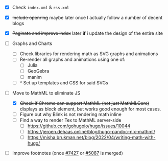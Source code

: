 - [x] Check ```index.xml``` & ```rss.xml```
- [x] ~~Include openring~~ maybe later once I actually follow a number of decent blogs
- [x] ~~Paginate and improve index~~ later **if** i update the design of the entire site

- [ ] Graphs and Charts
    - [ ] Check libraries for rendering math as SVG graphs and animations
    - [ ] Re-render all graphs and animations using one of:
        - [ ] Julia
        - [ ] GeoGebra
        - [ ] manim
    - [ ] ^ Set up templates and CSS for said SVGs

- [ ] Move to MathML to eliminate JS
    - [x] ~~Check if Chrome can support MathML (not just MathMLCore)~~ displays as block element, but works good enough for most cases.
    - [ ] Figure out why Blink is not rendering math inline
    - [ ] Find a way to render Tex to MathML server-side
        - [ ] https://github.com/gohugoio/hugo/issues/10044
        - [ ] https://jeroen.dehaas.online/blog/hugo-pandoc-nix-mathml/
        - [ ] https://misha.brukman.net/blog/2022/04/writing-math-with-hugo/
- [ ] Improve footnotes (once [#7427](https://github.com/gohugoio/hugo/pull/7427) or [#5087](https://github.com/gohugoio/hugo/issues/5087) is merged)
